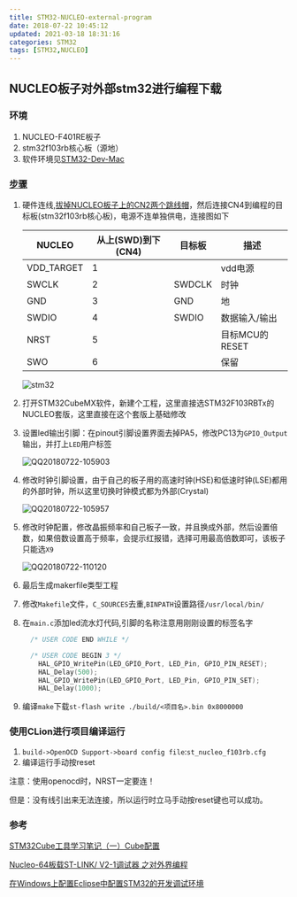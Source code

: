 ```yaml
---
title: STM32-NUCLEO-external-program
date: 2018-07-22 10:45:12
updated: 2021-03-18 18:31:16
categories: STM32
tags: [STM32,NUCLEO]
---
```


## NUCLEO板子对外部stm32进行编程下载

### 环境

1. NUCLEO-F401RE板子
2. stm32f103rb核心板（源地）
3. 软件环境见[STM32-Dev-Mac](https://blog.iexxk.com/2018/06/18/STM32-Dev-Mac/)

### [步骤](https://jingyan.baidu.com/article/9989c746e54ee7f648ecfe9c.html)

1. 硬件连线,[拔掉NUCLEO板子上的CN2两个跳线帽](https://www.st.com/content/ccc/resource/technical/document/user_manual/98/2e/fa/4b/e0/82/43/b7/DM00105823.pdf/files/DM00105823.pdf/jcr:content/translations/en.DM00105823.pdf)，然后连接CN4到编程的目标板(stm32f103rb核心板)，电源不连单独供电，连接图如下

   | NUCLEO     | 从上(SWD)到下(CN4) | 目标板 | 描述           |
   | ---------- | ------------------ | ------ | -------------- |
   | VDD_TARGET | 1                  |        | vdd电源        |
   | SWCLK      | 2                  | SWDCLK | 时钟           |
   | GND        | 3                  | GND    | 地             |
   | SWDIO      | 4                  | SWDIO  | 数据输入/输出  |
   | NRST       | 5                  |        | 目标MCU的RESET |
   | SWO        | 6                  |        | 保留           |

   ![stm32](https://s3.ax1x.com/2021/03/18/62T5Af.jpg)

2. 打开STM32CubeMX软件，新建个工程，这里直接选STM32F103RBTx的NUCLEO套版，这里直接在这个套版上基础修改

3. 设置led输出引脚：在pinout引脚设置界面去掉PA5，修改PC13为`GPIO_Output`输出，并打上`LED`用户标签

   ![QQ20180722-105903](https://s3.ax1x.com/2021/03/18/62T79g.png)

4. 修改时钟引脚设置，由于自己的板子用的高速时钟(HSE)和低速时钟(LSE)都用的外部时钟，所以这里切换时钟模式都为外部(Crystal)

   ![QQ20180722-105957](https://s3.ax1x.com/2021/03/18/62To4S.png)

5. 修改时钟配置，修改晶振频率和自己板子一致，并且换成外部，然后设置倍数，如果倍数设置高于频率，会提示红报错，选择可用最高倍数即可，该板子只能选`X9`

   ![QQ20180722-110120](https://s3.ax1x.com/2021/03/18/62TIN8.png)

6. 最后生成makerfile类型工程

7. 修改`Makefile`文件，`C_SOURCES`去重,`BINPATH`设置路径`/usr/local/bin/`

8. 在`main.c`添加led流水灯代码,引脚的名称注意用刚刚设置的标签名字

   ```c
     /* USER CODE END WHILE */
   
     /* USER CODE BEGIN 3 */
       HAL_GPIO_WritePin(LED_GPIO_Port, LED_Pin, GPIO_PIN_RESET);
       HAL_Delay(500);
       HAL_GPIO_WritePin(LED_GPIO_Port, LED_Pin, GPIO_PIN_SET);
       HAL_Delay(1000);
   ```

9. 编译`make`下载`st-flash write ./build/<项目名>.bin 0x8000000`

### 使用CLion进行项目编译运行

1. `build->OpenOCD Support->board config file`:`st_nucleo_f103rb.cfg`
2. 编译运行手动按reset

注意：使用openocd时，NRST一定要连！

但是：没有线引出来无法连接，所以运行时立马手动按reset键也可以成功。



### 参考

[ STM32Cube工具学习笔记（一）Cube配置](https://blog.csdn.net/JiaLiang_825/article/details/78875328)

[Nucleo-64板载ST-LINK/ V2-1调试器 之对外界编程](http://www.stmcu.org/module/forum/thread-609184-1-1.html)

[在Windows上配置Eclipse中配置STM32的开发调试环境](https://zhuanlan.zhihu.com/p/35758891)